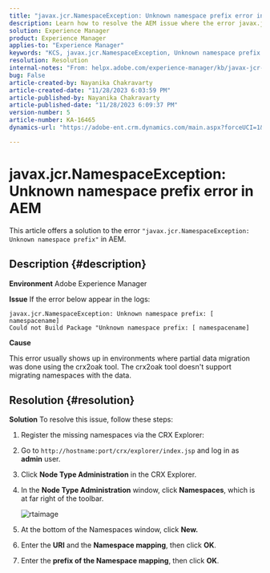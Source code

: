 ```yaml
---
title: "javax.jcr.NamespaceException: Unknown namespace prefix error in AEM"
description: Learn how to resolve the AEM issue where the error javax.jcr.NamespaceException Unknown namespace prefix occurs.
solution: Experience Manager
product: Experience Manager
applies-to: "Experience Manager"
keywords: "KCS, javax.jcr.NamespaceException, Unknown namespace prefix error, AEM, Adobe Experience Manager, troubleshooting"
resolution: Resolution
internal-notes: "From: helpx.adobe.com/experience-manager/kb/javax-jcr-NamespaceException-Unknown-namespace-prefix-error-in-AEM.html"
bug: False
article-created-by: Nayanika Chakravarty
article-created-date: "11/28/2023 6:03:59 PM"
article-published-by: Nayanika Chakravarty
article-published-date: "11/28/2023 6:09:37 PM"
version-number: 5
article-number: KA-16465
dynamics-url: "https://adobe-ent.crm.dynamics.com/main.aspx?forceUCI=1&pagetype=entityrecord&etn=knowledgearticle&id=3a02fe7c-188e-ee11-8179-6045bd006b3d"

---
```

# javax.jcr.NamespaceException: Unknown namespace prefix error in AEM


This article offers a solution to the error `"javax.jcr.NamespaceException: Unknown namespace prefix"` in AEM.

## Description {#description}


<b>Environment</b>
 Adobe Experience Manager

<b>Issue</b>
 If the error below appear in the logs:


```
javax.jcr.NamespaceException: Unknown namespace prefix: [ namespacename] 
Could not Build Package "Unknown namespace prefix: [ namespacename]
```


<b>Cause</b>

This error usually shows up in environments where partial data migration was done using the crx2oak tool.
 The crx2oak tool doesn't support migrating namespaces with the data.


## Resolution {#resolution}


<b>Solution</b>
To resolve this issue, follow these steps:

1. Register the missing namespaces via the CRX Explorer:
2. Go to `http://hostname:port/crx/explorer/index.jsp` and log in as <b>admin</b> user.
3. Click <b>Node Type Administration</b> in the CRX Explorer.
4. In the <b>Node Type Administration</b> window, click <b>Namespaces</b>, which is at far right of the toolbar.

    ![rtaimage](https://helpx.adobe.com/content/dam/help/en/experience-manager/kb/javax-jcr-NamespaceException-Unknown-namespace-prefix-error-in-AEM/_jcr_content/main-pars/procedure/proc_par/step_2/step_par/image/rtaimage.png "rtaimage")

    
5. At the bottom of the Namespaces window, click <b>New.</b>
6. Enter the <b>URI</b> and the <b>Namespace mapping</b>, then click <b>OK</b>.
7. Enter the <b>prefix of the Namespace mapping</b>, then click <b>OK</b>.

